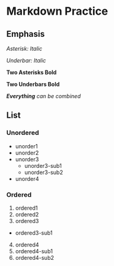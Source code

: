 # Markdown Practice


## Emphasis 

*Asterisk: Italic* 

_Underbar: Italic_ 

**Two Asterisks Bold**

__Two Underbars Bold__ 

*__Everything__ can be combined*



## List

### Unordered
* 	unorder1
* unorder2
* unorder3
  * unorder3-sub1
  * unorder3-sub2
* unorder4


### Ordered
1. ordered1
2. ordered2
3. ordered3
  * ordered3-sub1
4. ordered4
  1. ordered4-sub1
  2. ordered4-sub2
